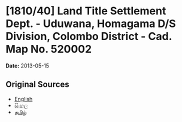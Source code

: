 # [1810/40] Land Title Settlement Dept. - Uduwana, Homagama D/S Division, Colombo District - Cad. Map No. 520002

**Date:** 2013-05-15

## Original Sources

- [English](https://documents.gov.lk/view/extra-gazettes/2013/5/1810-40_E.pdf)
- [සිංහල](https://documents.gov.lk/view/extra-gazettes/2013/5/1810-40_S.pdf)
- [தமிழ்](https://documents.gov.lk/view/extra-gazettes/2013/5/1810-40_T.pdf)
